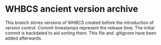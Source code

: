 # WHBCS ancient version archive

This branch stores versions of WHBCS created before the introduction of
version control. Commit timestamps represent the release time. The initial
commit is backdated to aid sorting them. This file and .gitignore have
been added afterwards.
